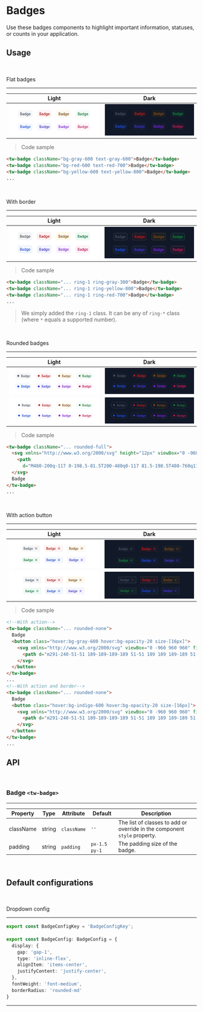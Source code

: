 # Badges

Use these badges components to highlight important information, statuses, or counts in your application.

## Usage

<br/>

Flat badges

---
Light | Dark
---------- | ---------
![""](images/badge/badge-flat.png) | ![""](images/badge/badge-flat-dark.png)

>Code sample

```html
<tw-badge className="bg-gray-600 text-gray-600">Badge</tw-badge>
<tw-badge className="bg-red-600 text-red-700">Badge</tw-badge>
<tw-badge className="bg-yellow-600 text-yellow-800">Badge</tw-badge>
...
```

<br/>

With border

---
Light | Dark
---------- | ---------
![""](images/badge/badge-with-border.png) | ![""](images/badge/badge-with-border-dark.png)

>Code sample

```html
<tw-badge className="... ring-1 ring-gray-300">Badge</tw-badge>
<tw-badge className="... ring-1 ring-yellow-800">Badge</tw-badge>
<tw-badge className="... ring-1 ring-red-700">Badge</tw-badge>
...
```

> We simply added the ``ring-1`` class. It can be any of ``ring-*`` class (where ``*`` equals a supported number).

<br/>

Rounded badges

---
Light | Dark
---------- | ---------
![""](images/badge/badge-rounded-with-leading-icon.png) | ![""](images/badge/badge-rounded-with-leading-icon-dark.png)
![""](images/badge/badge-rounded-with-leading-icon-and-border.png) | ![""](images/badge/badge-rounded-with-leading-icon-and-border-dark.png)

>Code sample

```html
<tw-badge className="... rounded-full">
  <svg xmlns="http://www.w3.org/2000/svg" height="12px" viewBox="0 -960 960 960" width="12px" fill="currentColor">
    <path
      d="M480-200q-117 0-198.5-81.5T200-480q0-117 81.5-198.5T480-760q117 0 198.5 81.5T760-480q0 117-81.5 198.5T480-200Z" />
  </svg>
  Badge
</tw-badge>
...
```

<br/>

With action button

---
Light | Dark
---------- | ---------
![""](images/badge/badge-with-action.png) | ![""](images/badge/badge-with-action-dark.png)
![""](images/badge/badge-with-action-and-border.png) | ![""](images/badge/badge-with-action-and-border-dark.png)

>Code sample

```html
<!--With action-->
<tw-badge className="... rounded-none">
  Badge
  <button class="hover:bg-gray-600 hover:bg-opacity-20 size-[16px]">
    <svg xmlns="http://www.w3.org/2000/svg" viewBox="0 -960 960 960" fill="currentColor">
      <path d="m291-240-51-51 189-189-189-189 51-51 189 189 189-189 51 51-189 189 189 189-51 51-189-189-189 189Z" />
    </svg>
  </button>
</tw-badge>
...
<!--With action and border-->
<tw-badge className="... rounded-none">
  Badge
  <button class="hover:bg-indigo-600 hover:bg-opacity-20 size-[16px]">
    <svg xmlns="http://www.w3.org/2000/svg" viewBox="0 -960 960 960" fill="currentColor">
      <path d="m291-240-51-51 189-189-189-189 51-51 189 189 189-189 51 51-189 189 189 189-51 51-189-189-189 189Z" />
    </svg>
  </button>
</tw-badge>
...
```

## API

<br/>

### Badge `<tw-badge>`

---
Property  | Type        | Attribute   | Default | Description
----------|-------------|-------------|---------|------------
className | string      | `className` |  `''`   | The list of classes to add or override in the component `style` property.
padding | string      | `padding` |  `px-1.5 py-1`   | The padding size of the badge.

<br/>

## Default configurations

<br/>

Dropdown config

---

```ts
export const BadgeConfigKey = 'BadgeConfigKey';

export const BadgeConfig: BadgeConfig = {
  display: {
    gap: 'gap-1',
    type: 'inline-flex',
    alignItem: 'items-center',
    justifyContent: 'justify-center',
  },
  fontWeight: 'font-medium',
  borderRadius: 'rounded-md'
}
```

---
